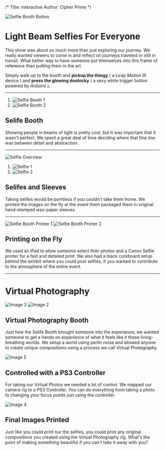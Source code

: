 /*
Title: Interactive
Author: Cipher Prime
*/

![Selfie Booth Button]

# Light Beam Selfies For Everyone
This show was about so much more than just exploring our journey. We really wanted viewers to come in and reflect on journeys traveled or still in transit. What better way to have someone put themselves into this frame of reference than putting them in the art.

Simply walk up to the booth and **pickup the thingy** ( a *Leap Motion* IR device ) and **press the glowing doohicky** ( a sexy white trigger button powered by *Arduino* ).

***

1. ![Selfie Booth 1]
2. ![Selfie Booth 2]



## Selife Booth
Showing people in beams of light is pretty cool, but it was important that it wasn't perfect. We spent a great deal of time deciding where that fine line was between detail and abstraction.

***

![Selfie Overview]

1. ![Selfie 1]
2. ![Selfie 2]

## Selifes and Sleeves
Taking selifes would be pointless if you couldn't take them home. We printed the images on the fly at the event them packaged them in original hand-stamped wax-paper sleeves.

***

![Selfie Booth Printer 1]
![Selfie Booth Printer 2]

## Printing on the Fly
We used an iPad to allow someone select thier photos and a Canon Selfie printer for a fast and detailed print. We also had a black corkboard setup behind the exhibit where you could post selfies, if you wanted to contribute to the atmosphere of the entire event.

***

# Virtual Photography

![Image 3]
![Image 2]

## Virtual Photography Booth
Just how the Selife Booth brought someone into the experience, we wanted someone to get a hands on experience of what it feels like it these living-breathing worlds. We setup a world using perlin noise and allowed anyone to create unique compositions using a process we call Virtual Photography.

![Image 5]
## Controlled with a PS3 Controller
For taking our Virtual Photos we needed a lot of control. We mapped our camera rig to a PS3 Controller. You can do everything from taking a photo to changing your focus points just using the controller.

![Image 4]
## Final Images Printed
Just like you could print our the selfies, you could print any original compositions you created using the Virtual Photography rig. What's the point of making something beautiful if you can't take it away with you?


[Image 2]: /content/img/interactive/photo/photo_booth_shoulder.jpg
[Image 3]: /content/img/interactive/photo/photo_booth_overview.jpg
[Image 4]: /content/img/interactive/photo/photo_booth_shots.jpg
[Image 5]: /content/img/interactive/photo/photo_booth_controller.jpg



[Selfie Overview]: /content/img/interactive/selfie/selfie_overview.jpg
[Selfie 1]: /content/img/interactive/selfie/selfie_1.jpg
[Selfie 2]: /content/img/interactive/selfie/selfie_2.jpg
[Selfie Booth 1]: /content/img/interactive/selfie/selfie_booth_1.jpg
[Selfie Booth 2]: /content/img/interactive/selfie/selfie_booth_2.jpg
[Selfie Booth Button]: /content/img/interactive/selfie/selfie_booth_button.jpg

[Selfie Booth Printer 1]: /content/img/interactive/selfie/selfie_booth_printing_1.jpg
[Selfie Booth Printer 2]: /content/img/interactive/selfie/selfie_booth_printing_2.jpg

[Image 21]: /content/img/interactive/selfie/IMG_2145.JPG

